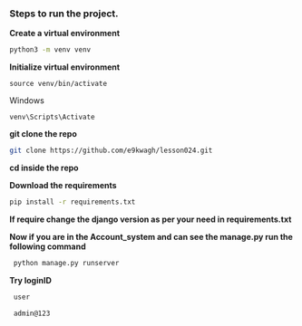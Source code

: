 ### Steps to run the project.

**Create a virtual environment**
```bash
python3 -m venv venv
```

**Initialize virtual environment**


```
source venv/bin/activate
```

Windows
```
venv\Scripts\Activate
```
**git clone the repo**
```bash
git clone https://github.com/e9kwagh/lesson024.git
```

**cd inside the repo**


**Download the requirements**
```bash
pip install -r requirements.txt
```
**If require change the django version as per your need in requirements.txt**

**Now if you are in the Account_system and can see the manage.py run the following command**
```bash
 python manage.py runserver
```

**Try loginID**
```bash
 user
```
```bash
 admin@123
```